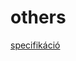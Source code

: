 # others
[specifikáció](https://docs.google.com/document/d/1ohGNFzHn2EMIzBbNNRDW2UNS9r4VcXxK9z_02itB_2I/edit)
